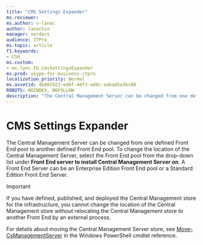 ```yaml
---
title: "CMS Settings Expander"
ms.reviewer: 
ms.author: v-lanac
author: lanachin
manager: serdars
audience: ITPro
ms.topic: article
f1.keywords:
- CSH
ms.custom:
- ms.lync.tb.CmsSettingsExpander
ms.prod: skype-for-business-itpro
localization_priority: Normal
ms.assetid: 4b882923-ed6f-44f3-ad9c-aabad5a3bc00
ROBOTS: NOINDEX, NOFOLLOW
description: "The Central Management Server can be changed from one defined Front End pool to another defined Front End pool. To change the location of the Central Management Server, select the Front End pool from the drop-down list under Front End server to install Central Management Server on. A Front End Server can be an Enterprise Edition Front End pool or a Standard Edition Front End Server."
---
```


# CMS Settings Expander
 
The Central Management Server can be changed from one defined Front End pool to another defined Front End pool. To change the location of the Central Management Server, select the Front End pool from the drop-down list under **Front End server to install Central Management Server on**. A Front End Server can be an Enterprise Edition Front End pool or a Standard Edition Front End Server.
  
> [!IMPORTANT]
> If you have defined, published, and deployed the Central Management store for the infrastructure, you cannot change the location of the Central Management store without relocating the Central Management store to another Front End by an external process. 
  
For details about moving the Central Management Server store, see [Move-CsManagementServer](https://docs.microsoft.com/powershell/module/skype/move-csmanagementserver?view=skype-ps) in the Windows PowerShell cmdlet reference.
  

